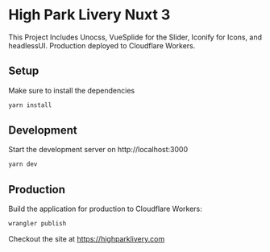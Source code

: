 # High Park Livery Nuxt 3

This Project Includes Unocss, VueSplide for the Slider, Iconify for Icons, and
headlessUI. Production deployed to Cloudflare Workers.

## Setup

Make sure to install the dependencies

```bash
yarn install
```

## Development

Start the development server on http://localhost:3000

```bash
yarn dev
```

## Production

Build the application for production to Cloudflare Workers:

```bash
wrangler publish
```

Checkout the site at https://highparklivery.com
